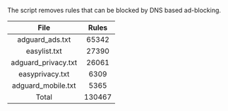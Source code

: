 The script removes rules that can be blocked by DNS based ad-blocking.


| File | Rules |
|:----:|:-----:|
| adguard_ads.txt | 65342 |
| easylist.txt | 27390 |
| adguard_privacy.txt | 26061 |
| easyprivacy.txt | 6309 |
| adguard_mobile.txt | 5365 |
| Total | 130467 |